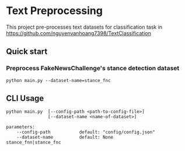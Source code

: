 Text Preprocessing
=======================
This project pre-processes text datasets for classification task in https://github.com/nguyenvanhoang7398/TextClassification

## Quick start

### Preprocess FakeNewsChallenge's stance detection dataset
```
python main.py --dataset-name=stance_fnc
```

## CLI Usage
```
python main.py  [--config-path <path-to-config-file>]
                [--dataset-name <name-of-dataset>]

parameters:
    --config-path           default: "config/config.json"
    --dataset-name          default: None                   stance_fnn|stance_fnc
```
